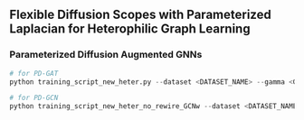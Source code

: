 ## Flexible Diffusion Scopes with Parameterized Laplacian for Heterophilic Graph Learning
### Parameterized Diffusion Augmented GNNs
```python
# for PD-GAT
python training_script_new_heter.py --dataset <DATASET_NAME> --gamma <GAMMA> --alpha <ALPHA> --model "DGAT" 

# for PD-GCN
python training_script_new_heter_no_rewire_GCNw --dataset <DATASET_NAME> --gamma <GAMMA> --alpha <ALPHA> --model "GCNw" 
```
